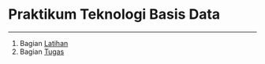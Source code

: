 # Praktikum Teknologi Basis Data
---

1. Bagian [Latihan](https://github.com/Cintiya1819/tekn-basis-data/blob/master/minggu-09/latihan.md)
2. Bagian [Tugas](https://github.com/Cintiya1819/tekn-basis-data/blob/master/minggu-09/tugas.md)